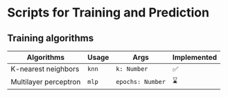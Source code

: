 # Scripts for Training and Prediction

## Training algorithms

| Algorithms            | Usage | Args             | Implemented |
| --------------------- | ----- | ---------------- | ----------- |
| K-nearest neighbors   | `knn` | `k: Number`      | ✅          |
| Multilayer perceptron | `mlp` | `epochs: Number` | ⌛️         |
